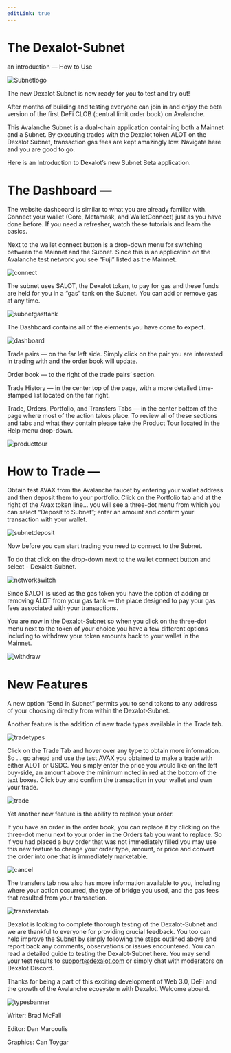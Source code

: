 ```yaml
---
editLink: true
---
```


# The Dexalot-Subnet
an introduction — How to Use

![Subnetlogo](/images/howtouse/Subnetlogo.png)

The new Dexalot Subnet is now ready for you to test and try out!

After months of building and testing everyone can join in and enjoy the beta version of the first DeFi CLOB (central limit order book) on Avalanche.

This Avalanche Subnet is a dual-chain application containing both a Mainnet and a Subnet. By executing trades with the Dexalot token ALOT on the Dexalot Subnet, transaction gas fees are kept amazingly low. Navigate here and you are good to go.

Here is an Introduction to Dexalot’s new Subnet Beta application.

<YouTube id="vRvaswPuMNg" />

# The Dashboard —
The website dashboard is similar to what you are already familiar with. Connect your wallet (Core, Metamask, and WalletConnect) just as you have done before. If you need a refresher, watch these tutorials and learn the basics.

Next to the wallet connect button is a drop-down menu for switching between the Mainnet and the Subnet. Since this is an application on the Avalanche test network you see “Fuji” listed as the Mainnet.

![connect](/images/howtouse/connect.png)

The subnet uses $ALOT, the Dexalot token, to pay for gas and these funds are held for you in a “gas” tank on the Subnet. You can add or remove gas at any time.

![subnetgasttank](/images/howtouse/subnetgastank.png)

The Dashboard contains all of the elements you have come to expect.

![dashboard](/images/howtouse/dashboard.png)

Trade pairs — on the far left side. Simply click on the pair you are interested in trading with and the order book will update.

Order book — to the right of the trade pairs’ section.

Trade History — in the center top of the page, with a more detailed time-stamped list located on the far right.

Trade, Orders, Portfolio, and Transfers Tabs — in the center bottom of the page where most of the action takes place. To review all of these sections and tabs and what they contain please take the Product Tour located in the Help menu drop-down.

![producttour](/images/howtouse/producttour.png)

# How to Trade —
Obtain test AVAX from the Avalanche faucet by entering your wallet address and then deposit them to your portfolio.
Click on the Portfolio tab and at the right of the Avax token line… you will see a three-dot menu from which you can select “Deposit to Subnet”; enter an amount and confirm your transaction with your wallet.

![subnetdeposit](/images/howtouse/subnetdeposit.png)

Now before you can start trading you need to connect to the Subnet.

To do that click on the drop-down next to the wallet connect button and select - Dexalot-Subnet.

![networkswitch](/images/howtouse/networkswitch.png)

Since $ALOT is used as the gas token you have the option of adding or removing ALOT from your gas tank — the place designed to pay your gas fees associated with your transactions.

You are now in the Dexalot-Subnet so when you click on the three-dot menu next to the token of your choice you have a few different options including to withdraw your token amounts back to your wallet in the Mainnet.

![withdraw](/images/howtouse/withdraw.png)

# New Features

A new option “Send in Subnet” permits you to send tokens to any address of your choosing directly from within the Dexalot-Subnet.

Another feature is the addition of new trade types available in the Trade tab.

![tradetypes](/images/howtouse/tradetypes.png)

Click on the Trade Tab and hover over any type to obtain more information.
So … go ahead and use the test AVAX you obtained to make a trade with either ALOT or USDC. You simply enter the price you would like on the left buy-side, an amount above the minimum noted in red at the bottom of the text boxes. Click buy and confirm the transaction in your wallet and own your trade.

![trade](/images/howtouse/trade.png)

Yet another new feature is the ability to replace your order.

If you have an order in the order book, you can replace it by clicking on the three-dot menu next to your order in the Orders tab you want to replace. So if you had placed a buy order that was not immediately filled you may use this new feature to change your order type, amount, or price and convert the order into one that is immediately marketable.

![cancel](/images/howtouse/cancel.png)

The transfers tab now also has more information available to you, including where your action occurred, the type of bridge you used, and the gas fees that resulted from your transaction.

![transferstab](/images/howtouse/transferstab.png)

Dexalot is looking to complete thorough testing of the Dexalot-Subnet and we are thankful to everyone for providing crucial feedback. You too can help improve the Subnet by simply following the steps outlined above and report back any comments, observations or issues encountered. You can read a detailed guide to testing the Dexalot-Subnet here. You may send your test results to support@dexalot.com or simply chat with moderators on Dexalot Discord.

Thanks for being a part of this exciting development of Web 3.0, DeFi and the growth of the Avalanche ecosystem with Dexalot. Welcome aboard.

![typesbanner](/images/howtouse/typesbanner.png)

Writer: Brad McFall

Editor: Dan Marcoulis

Graphics: Can Toygar

